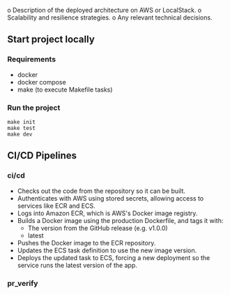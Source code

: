 o Description of the deployed architecture on AWS or LocalStack.
o Scalability and resilience strategies.
o Any relevant technical decisions.

## Start project locally

### Requirements
- docker
- docker compose
- make (to execute Makefile tasks)

### Run the project

```shell
make init
make test
make dev
```

## CI/CD Pipelines

### ci/cd

- Checks out the code from the repository so it can be built.
- Authenticates with AWS using stored secrets, allowing access to services like ECR and ECS.
- Logs into Amazon ECR, which is AWS's Docker image registry.
- Builds a Docker image using the production Dockerfile, and tags it with:
  - The version from the GitHub release (e.g. v1.0.0)
  - latest
- Pushes the Docker image to the ECR repository.
- Updates the ECS task definition to use the new image version.
- Deploys the updated task to ECS, forcing a new deployment so the service runs the latest version of the app.

### pr_verify





